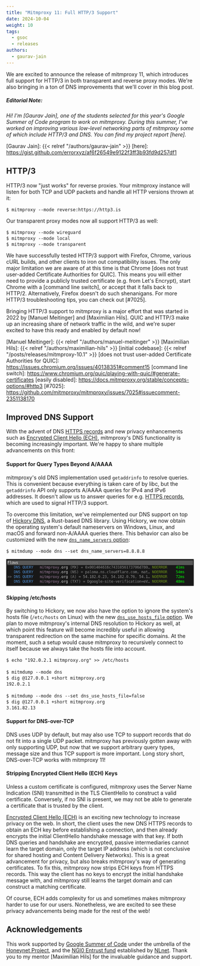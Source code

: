 ```yaml
---
title: "Mitmproxy 11: Full HTTP/3 Support"
date: 2024-10-04
weight: 10
tags:
  - gsoc
  - releases
authors:
  - gaurav-jain
---
```


We are excited to announce the release of mitmproxy 11, which introduces full support for HTTP/3 in both transparent
and reverse proxy modes. We're also bringing in a ton of DNS improvements that we'll cover in this blog post.

<!--more-->

##### *Editorial Note:*

*Hi! I'm [Gaurav Jain], one of the students selected for this year's Google Summer of Code program to work on mitmproxy.
During this summer, I've worked on improving various low-level networking parts of mitmproxy some of which include
HTTP/3 and DNS. You can find my project report [here].*

[Gaurav Jain]:  {{< relref "/authors/gaurav-jain" >}}
[here]: https://gist.github.com/errorxyz/af6f26549e9122f3ff3b93fd9d257df1

## HTTP/3

HTTP/3 now "just works" for reverse proxies. Your mitmproxy instance will listen for
both TCP and UDP packets and handle all HTTP versions thrown at it:

```shell
$ mitmproxy --mode reverse:https://http3.is
```

Our transparent proxy modes now all support HTTP/3 as well:

```shell
$ mitmproxy --mode wireguard
$ mitmproxy --mode local
$ mitmproxy --mode transparent
```

We have successfully tested HTTP/3 support with Firefox, Chrome, various cURL builds, and other clients to iron out 
compatibility issues.
The only major limitation we are aware of at this time is that Chrome [does not trust user-added Certificate Authorities for QUIC].
This means you will either need to provide a publicly trusted certificate (e.g. from Let's Encrypt), start Chrome with 
a [command line switch], or accept that it falls back to HTTP/2. Alternatively, Firefox doesn't do such shenanigans.
For more HTTP/3 troubleshooting tips, you can check out [#7025].

Bringing HTTP/3 support to mitmproxy is a major effort that was started in 2022 by [Manuel Meitinger] and [Maximilian Hils]. 
QUIC and HTTP/3 make up an increasing share of network traffic in the wild, and we're super excited to have this ready
and enabled by default now!



[Manuel Meitinger]: {{< relref "/authors/manuel-meitinger" >}}
[Maximilian Hils]:  {{< relref "/authors/maximilian-hils" >}}
[initial codebase]: {{< relref "/posts/releases/mitmproxy-10.1" >}}
[does not trust user-added Certificate Authorities for QUIC]: https://issues.chromium.org/issues/40138351#comment15
[command line switch]: https://www.chromium.org/quic/playing-with-quic/#generate-certificates
[easily disabled]: https://docs.mitmproxy.org/stable/concepts-options/#http3
[#7025]: https://github.com/mitmproxy/mitmproxy/issues/7025#issuecomment-2351138170


## Improved DNS Support

With the advent of DNS [HTTPS records] and new privacy enhancements such as [Encrypted Client Hello (ECH)], mitmproxy's DNS
functionality is becoming increasingly important. We're happy to share multiple advancements on this front: 

[HTTPS records]: https://blog.cloudflare.com/speeding-up-https-and-http-3-negotiation-with-dns/
[Encrypted Client Hello (ECH)]: https://en.wikipedia.org/wiki/Server_Name_Indication#Encrypted_Client_Hello

#### Support for Query Types Beyond A/AAAA

mitmproxy's old DNS implementation used `getaddrinfo` to resolve queries. This is convenient because everything is taken
care of by libc, but the `getaddrinfo` API only supports A/AAAA queries for IPv4 and IPv6 addresses. It doesn't allow us
to answer queries for e.g. [HTTPS records], which are used to signal HTTP/3 support. 

To overcome this limitation, we've reimplemented our DNS support on top of [Hickory&nbsp;DNS], a Rust-based DNS library.
Using Hickory, we now obtain the operating system's default nameservers on Windows, Linux, and macOS and forward 
non-A/AAAA queries there. This behavior can also be customized with the new [`dns_name_servers` option]:

[Hickory&nbsp;DNS]: https://github.com/hickory-dns/hickory-dns
[`dns_name_servers` option]: https://docs.mitmproxy.org/stable/concepts-options/#dns_name_servers
[`dns_use_hosts_file` option]: https://docs.mitmproxy.org/stable/concepts-options/#dns_use_hosts_file

```shell
$ mitmdump --mode dns --set dns_name_servers=8.8.8.8
```

![dns](dns.png)

#### Skipping /etc/hosts

By switching to Hickory, we now also have the option to ignore the system's hosts
file (`/etc/hosts` on Linux) with the new [`dns_use_hosts_file` option]. We plan to move mitmproxy's internal
DNS resolution to Hickory as well, at which point this feature will become incredibly useful in allowing transparent
redirection on the same machine for specific domains. At the moment, such a setup would cause mitmproxy to recursively
connect to itself because we always take the hosts file into account.

```shell
$ echo "192.0.2.1 mitmproxy.org" >> /etc/hosts

$ mitmdump --mode dns
$ dig @127.0.0.1 +short mitmproxy.org
192.0.2.1

$ mitmdump --mode dns --set dns_use_hosts_file=false
$ dig @127.0.0.1 +short mitmproxy.org
3.161.82.13
```

#### Support for DNS-over-TCP

DNS uses UDP by default, but may also use TCP to support records that do not fit into a single UDP packet. mitmproxy has
previously gotten away with only supporting UDP, but now that we support arbitrary query types, message size and thus
TCP support is more important. Long story short, DNS-over-TCP works with mitmproxy 11!

#### Stripping Encrypted Client Hello (ECH) Keys

Unless a custom certificate is configured, mitmproxy uses the Server Name Indication (SNI) transmitted in the TLS 
ClientHello to construct a valid certificate. Conversely, if no SNI is present, we may not be able
to generate a certificate that is trusted by the client.

[Encrypted Client Hello (ECH)] is an exciting new technology to increase privacy on the web. In short, the client uses
the new DNS HTTPS records to obtain an ECH key before establishing a connection, and then already encrypts the initial 
ClientHello handshake message with that key. If both DNS queries and handshake are encrypted, passive intermediaries 
cannot learn the target domain, only the target IP address (which is not conclusive for shared hosting and Content Delivery 
Networks). This is a great advancement for privacy, but also breaks mitmproxy's way of generating certificates. 
To fix this, mitmproxy now strips ECH keys from HTTPS records. This way the client has no keys to encrypt the initial 
handshake message with, and mitmproxy still learns the target domain and can construct a matching certificate.

Of course, ECH adds complexity for us and sometimes makes mitmproxy harder to use for our users. Nonetheless, we are
excited to see these privacy advancements being made for the rest of the web!

## Acknowledgements

This work supported by [Google Summer of Code] under the umbrella of the [Honeynet&nbsp;Project], and the
[NGI0 Entrust fund](https://nlnet.nl/entrust/) established by [NLnet]. Thank you to my mentor [Maximilian Hils] for the
invaluable guidance and support.

[Honeynet&nbsp;Project]: https://www.honeynet.org/
[Google Summer of Code]: https://summerofcode.withgoogle.com/
[NLnet]: https://nlnet.nl/
